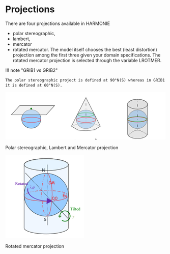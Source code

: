 # Projections 

There are four projections available in HARMONIE
 * polar stereographic, 
 * lambert, 
 * mercator 
 * rotated mercator. 
 The model itself chooses the best (least distortion) projection among the first three given your domain specifications. The rotated mercator projection is selected through the variable LROTMER.


!!! note "GRIB1 vs GRIB2" 

    The polar stereographic project is defined at 90°N(S) whereas in GRIB1 it is defined at 60°N(S). 

![](assets/projections1.png)

Polar stereographic, Lambert and Mercator projection


![](assets/rotmer.png)

Rotated mercator projection

